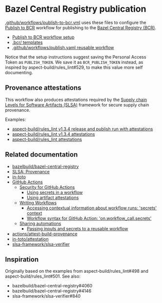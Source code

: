 # Bazel Central Registry publication

[.github/workflows/publish-to-bcr.yml](../.github/workflows/publish-to-bcr.yml)
uses these files to configure the [Publish to BCR](
https://github.com/bazel-contrib/publish-to-bcr) workflow for publishing to the
[Bazel Central Registry (BCR)](https://registry.bazel.build/).

- [Publish to BCR workflow setup](
    https://github.com/bazel-contrib/publish-to-bcr?tab=readme-ov-file#setup)
- [.bcr/ templates](
    https://github.com/bazel-contrib/publish-to-bcr/tree/main/templates)
- [.github/workflows/publish.yaml reusable workflow](
    https://github.com/bazel-contrib/publish-to-bcr/blob/main/.github/workflows/publish.yaml)

Notice that the setup instructions suggest saving the Personal Access Token as
`PUBLISH_TOKEN`. We save it as `BCR_PUBLISH_TOKEN` instead, as inspired by
aspect-build/rules_lint#529, to make this value more self documenting.

## Provenance attestations

This workflow also produces attestations required by the [Supply chain Levels
for Software Artifacts (SLSA)](https://slsa.dev/) framework for secure supply
chain provenance.

Examples:

<!-- Replace these with rules_scala examples once they're available. -->
- [aspect-build/rules_lint v1.3.4 release and publish run with attestations](
    https://github.com/aspect-build/rules_lint/actions/runs/14410869652/attempts/1)
- [aspect-build/rules_lint v1.3.4 attestations](
    https://github.com/aspect-build/rules_lint/attestations/6280291)
- [aspect-build/rules_lint attestations](
    https://github.com/aspect-build/rules_lint/attestations)

## Related documentation

- [bazelbuild/bazel-central-registry](
    https://github.com/bazelbuild/bazel-central-registry)
- [SLSA: Provenance](https://slsa.dev/spec/v1.0/provenance)
- [in-toto](https://in-toto.io/)
- [GitHub Actions](https://docs.github.com/actions)
  - [Security for GitHub Actions](
      https://docs.github.com/en/actions/security-for-github-actions)
    - [Using secrets in a workflow](
          https://docs.github.com/en/actions/security-for-github-actions/security-guides/using-secrets-in-github-actions#using-secrets-in-a-workflow)
    - [Using artifact attestations](
          https://docs.github.com/en/actions/security-for-github-actions/using-artifact-attestations)
  - [Writing Workflows](
      https://docs.github.com/en/actions/writing-workflows)
    - [Accessing contextual information about workflow runs: 'secrets' context](
          https://docs.github.com/en/actions/writing-workflows/choosing-what-your-workflow-does/accessing-contextual-information-about-workflow-runs#secrets-context)
    - [Workflow syntax for GitHub Action: 'on.workflow_call.secrets'](
          https://docs.github.com/en/actions/writing-workflows/workflow-syntax-for-github-actions#onworkflow_callsecrets)
  - [Sharing automations](https://docs.github.com/en/actions/sharing-automations)
    - [Passing inputs and secrets to a reusable workflow](
          https://docs.github.com/en/actions/sharing-automations/reusing-workflows#passing-inputs-and-secrets-to-a-reusable-workflow)
- [actions/attest-build-provenance](
    https://github.com/actions/attest-build-provenance)
- [in-toto/attestation](https://github.com/in-toto/attestation)
- [slsa-framework/slsa-verifier](
    https://github.com/slsa-framework/slsa-verifier)

## Inspiration

Originally based on the examples from aspect-build/rules_lint#498 and
aspect-build/rules_lint#501. See also:

- bazelbuild/bazel-central-registry#4060
- bazelbuild/bazel-central-registry#4146
- slsa-framework/slsa-verifier#840
